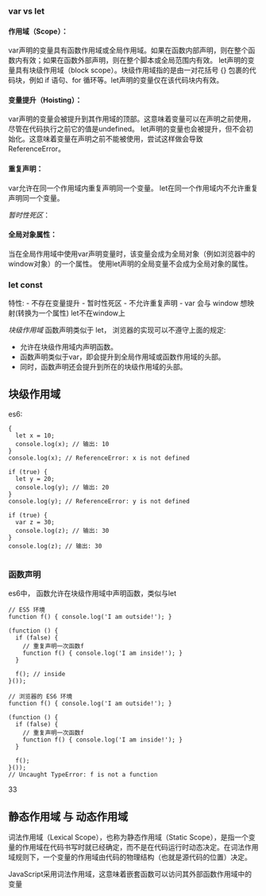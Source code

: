 

### var vs let 

#### 作用域（Scope）：

var声明的变量具有函数作用域或全局作用域。如果在函数内部声明，则在整个函数内有效；如果在函数外部声明，则在整个脚本或全局范围内有效。
let声明的变量具有块级作用域（block scope）。块级作用域指的是由一对花括号 {} 包裹的代码块，例如 if 语句、for 循环等。let声明的变量仅在该代码块内有效。

#### 变量提升（Hoisting）：

var声明的变量会被提升到其作用域的顶部。这意味着变量可以在声明之前使用，尽管在代码执行之前它的值是undefined。
let声明的变量也会被提升，但不会初始化。这意味着变量在声明之前不能被使用，尝试这样做会导致ReferenceError。

#### 重复声明：

var允许在同一个作用域内重复声明同一个变量。
let在同一个作用域内不允许重复声明同一个变量。

*暂时性死区*：


#### 全局对象属性：

当在全局作用域中使用var声明变量时，该变量会成为全局对象（例如浏览器中的window对象）的一个属性。
使用let声明的全局变量不会成为全局对象的属性。


### let const

特性:
    - 不存在变量提升
    - 暂时性死区
    - 不允许重复声明
    - var 会与 window 想映射(转换为一个属性) let不在window上

    
*块级作用域*
函数声明类似于 let， 浏览器的实现可以不遵守上面的规定:
- 允许在块级作用域内声明函数。
- 函数声明类似于var，即会提升到全局作用域或函数作用域的头部。
- 同时，函数声明还会提升到所在的块级作用域的头部。




## 块级作用域


es6:

```
{
  let x = 10;
  console.log(x); // 输出: 10
}
console.log(x); // ReferenceError: x is not defined

if (true) {
  let y = 20;
  console.log(y); // 输出: 20
}
console.log(y); // ReferenceError: y is not defined

if (true) {
  var z = 30;
  console.log(z); // 输出: 30
}
console.log(z); // 输出: 30


```



### 函数声明

es6中， 函数允许在块级作用域中声明函数，类似与let


```
// ES5 环境
function f() { console.log('I am outside!'); }

(function () {
  if (false) {
    // 重复声明一次函数f
    function f() { console.log('I am inside!'); }
  }

  f(); // inside
}());

// 浏览器的 ES6 环境
function f() { console.log('I am outside!'); }

(function () {
  if (false) {
    // 重复声明一次函数f
    function f() { console.log('I am inside!'); }
  }

  f();
}());
// Uncaught TypeError: f is not a function
```
33


## 静态作用域 与 动态作用域

词法作用域（Lexical Scope），也称为静态作用域（Static Scope），是指一个变量的作用域在代码书写时就已经确定，而不是在代码运行时动态决定。在词法作用域规则下，一个变量的作用域由代码的物理结构（也就是源代码的位置）决定。

JavaScript采用词法作用域，这意味着嵌套函数可以访问其外部函数作用域中的变量




